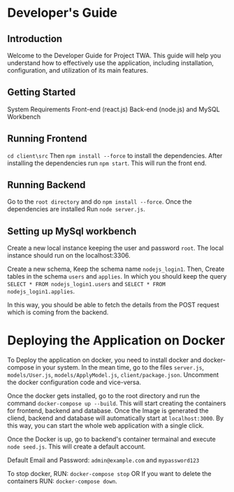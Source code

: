 # Developer's Guide

## Introduction
Welcome to the Developer Guide for Project TWA. This guide will help you understand how to effectively use the application, including installation, configuration, and utilization of its main features.

## Getting Started
System Requirements
Front-end (react.js)
Back-end (node.js) and 
MySQL Workbench

## Running Frontend

```cd client\src```
Then ```npm install --force``` to install the dependencies.
After installing the dependencies run ```npm start```.
This will run the front end.

## Running Backend

Go to the ```root directory``` and do ```npm install --force```. Once the dependencies are installed Run ```node server.js```.

## Setting up MySql workbench

Create a new local instance keeping the user and password ```root```. The local instance should run on the localhost:3306.

Create a new schema, Keep the schema name ```nodejs_login1```. Then, Create tables in the schema ```users``` and ```applies```. In which you should keep the query ```SELECT * FROM nodejs_login1.users``` and ```SELECT * FROM nodejs_login1.applies```.

In this way, you should be able to fetch the details from the POST request which is coming from the backend.

# Deploying the Application on Docker

To Deploy the application on docker, you need to install docker and docker-compose in your system. In the mean time, go to the files ```server.js```, ```models/User.js```, ```models/ApplyModel.js```, ```client/package.json```. Uncomment the docker configuration code and vice-versa. 

Once the docker gets installed, go to the root directory and run the command ```docker-compose up --build```. This will start creating the containers for frontend, backend and database. Once the Image is generated the cliend, backend and database will automatically start at ```localhost:3000```. By this way, you can start the whole web application with a single click.

Once the Docker is up, go to backend's container termainal and execute ```node seed.js```. This will create a default account.

Default Email and Password: ```admin@example.com``` and ```mypassword123```

To stop docker, RUN: ```docker-compose stop``` OR If you want to delete the containers RUN: ```docker-compose down```.